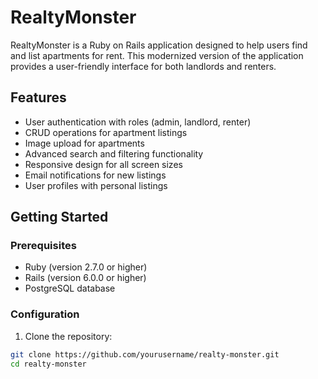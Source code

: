 # RealtyMonster

RealtyMonster is a Ruby on Rails application designed to help users find and list apartments for rent. This modernized version of the application provides a user-friendly interface for both landlords and renters.

## Features

- User authentication with roles (admin, landlord, renter)
- CRUD operations for apartment listings
- Image upload for apartments
- Advanced search and filtering functionality
- Responsive design for all screen sizes
- Email notifications for new listings
- User profiles with personal listings

## Getting Started

### Prerequisites

- Ruby (version 2.7.0 or higher)
- Rails (version 6.0.0 or higher)
- PostgreSQL database

### Configuration

1. Clone the repository:
```bash
git clone https://github.com/yourusername/realty-monster.git
cd realty-monster
